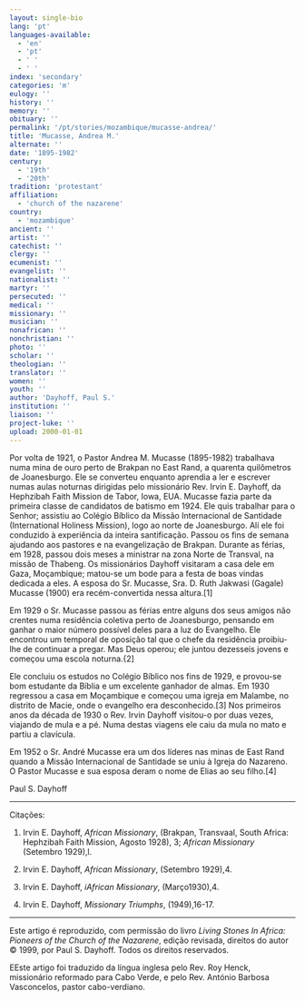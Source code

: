 ```yaml
---
layout: single-bio
lang: 'pt'
languages-available:
  - 'en'
  - 'pt'
  - ' '
  - ' '
index: 'secondary'
categories: 'm'
eulogy: ''
history: ''
memory: ''
obituary: ''
permalink: '/pt/stories/mozambique/mucasse-andrea/'
title: 'Mucasse, Andrea M.'
alternate: ''
date: '1895-1982'
century:
  - '19th'
  - '20th'
tradition: 'protestant'
affiliation:
  - 'church of the nazarene'
country:
  - 'mozambique'
ancient: ''
artist: ''
catechist: ''
clergy: ''
ecumenist: ''
evangelist: ''
nationalist: ''
martyr: ''
persecuted: ''
medical: ''
missionary: ''
musician: ''
nonafrican: ''
nonchristian: ''
photo: ''
scholar: ''
theologian: ''
translator: ''
women: ''
youth: ''
author: 'Dayhoff, Paul S.'
institution: ''
liaison: ''
project-luke: ''
upload: 2000-01-01
---
```



Por volta de 1921, o Pastor Andrea M. Mucasse (1895-1982) trabalhava numa mina de ouro perto de Brakpan no East Rand, a quarenta quilômetros de Joanesburgo. Ele se converteu enquanto aprendia a ler e escrever numas aulas noturnas dirigidas pelo missionário Rev. Irvin E. Dayhoff, da Hephzibah Faith Mission de Tabor, Iowa, EUA. Mucasse fazia parte da primeira classe de candidatos de batismo em 1924. Ele quis trabalhar para o Senhor; assistiu ao Colégio Bíblico da Missão Internacional de Santidade (International Holiness Mission), logo ao norte de Joanesburgo. Alí ele foi conduzido à experiência da inteira santificação. Passou os fins de semana ajudando aos pastores e na evangelização de Brakpan. Durante as férias, em 1928, passou dois meses a ministrar na zona Norte de Transval, na missão de Thabeng. Os missionários Dayhoff visitaram a casa dele em Gaza, Moçambique; matou-se um bode para a festa de boas vindas dedicada a eles. A esposa do Sr. Mucasse, Sra. D. Ruth Jakwasi (Gagale) Mucasse (1900) era recém-convertida nessa altura.[1]

Em 1929 o Sr. Mucasse passou as férias entre alguns dos seus amigos não crentes numa residência coletiva perto de Joanesburgo, pensando em ganhar o maior número possível deles para a luz do Evangelho. Ele encontrou um temporal de oposição tal que o chefe da residência proibiu-lhe de continuar a pregar. Mas Deus operou; ele juntou dezesseis jovens e começou uma escola noturna.{2]

Ele concluiu os estudos no Colégio Bíblico nos fins de 1929, e provou-se bom estudante da Bíblia e um excelente ganhador de almas. Em 1930 regressou a casa em Moçambique e começou uma igreja em Malambe, no distrito de Macie, onde o evangelho era desconhecido.[3] Nos primeiros anos da década de 1930 o Rev. Irvin Dayhoff visitou-o por duas vezes, viajando de mula e a pé. Numa destas viagens ele caiu da mula no mato e partiu a clavícula.

Em 1952 o Sr. André Mucasse era um dos líderes nas minas de East Rand quando a Missão Internacional de Santidade se uniu à Igreja do Nazareno. O Pastor Mucasse e sua esposa deram o nome de Elias ao seu filho.[4]

Paul S. Dayhoff

---

Citações:

1. Irvin E. Dayhoff, *African Missionary*, (Brakpan, Transvaal, South Africa: Hephzibah Faith Mission, Agosto 1928), 3; *African Missionary* (Setembro 1929),l.

2. Irvin E. Dayhoff, *African Missionary*, (Setembro 1929),4.

3. Irvin E. Dayhoff, *iAfrican Missionary*, (Março1930),4.

4. Irvin E. Dayhoff, *Missionary Triumphs*, (1949),16-17.

---

Este artigo é reproduzido, com permissão do livro *Living Stones In Africa: Pioneers of the Church of the Nazarene*, edição revisada, direitos do autor © 1999, por Paul S. Dayhoff.  Todos os direitos reservados.

EEste artigo foi traduzido da língua inglesa pelo Rev. Roy Henck, missionário reformado para Cabo Verde, e pelo Rev. António Barbosa Vasconcelos, pastor cabo-verdiano.